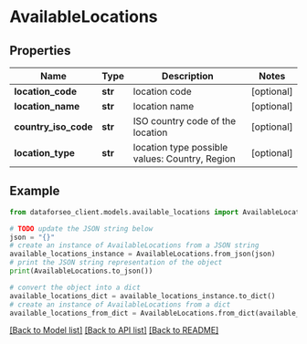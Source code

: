 # AvailableLocations


## Properties

Name | Type | Description | Notes
------------ | ------------- | ------------- | -------------
**location_code** | **str** | location code | [optional] 
**location_name** | **str** | location name | [optional] 
**country_iso_code** | **str** | ISO country code of the location | [optional] 
**location_type** | **str** | location type possible values: Country, Region | [optional] 

## Example

```python
from dataforseo_client.models.available_locations import AvailableLocations

# TODO update the JSON string below
json = "{}"
# create an instance of AvailableLocations from a JSON string
available_locations_instance = AvailableLocations.from_json(json)
# print the JSON string representation of the object
print(AvailableLocations.to_json())

# convert the object into a dict
available_locations_dict = available_locations_instance.to_dict()
# create an instance of AvailableLocations from a dict
available_locations_from_dict = AvailableLocations.from_dict(available_locations_dict)
```
[[Back to Model list]](../README.md#documentation-for-models) [[Back to API list]](../README.md#documentation-for-api-endpoints) [[Back to README]](../README.md)


